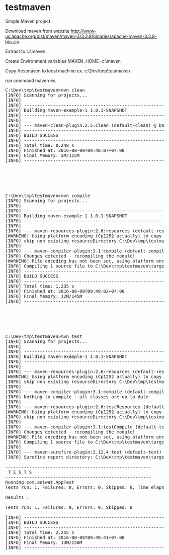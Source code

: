 # testmaven
Simple Maven project

Download maven from website http://www-us.apache.org/dist/maven/maven-3/3.3.9/binaries/apache-maven-3.3.9-bin.zip

Extract to c:\maven

Create Environment variables MAVEN_HOME=c:\maven

Copy /testmaven to local machine ex. c:\Dev\tmp\testmaven

run command maven ex.
<pre>
C:\Dev\tmp\testmaven>mvn clean
[INFO] Scanning for projects...
[INFO]
[INFO] ------------------------------------------------------------------------
[INFO] Building maven-example-1 1.0.1-SNAPSHOT
[INFO] ------------------------------------------------------------------------
[INFO]
[INFO] --- maven-clean-plugin:2.5:clean (default-clean) @ basic-maven-example ---
[INFO] ------------------------------------------------------------------------
[INFO] BUILD SUCCESS
[INFO] ------------------------------------------------------------------------
[INFO] Total time: 0.248 s
[INFO] Finished at: 2016-08-09T09:48:07+07:00
[INFO] Final Memory: 5M/115M
[INFO] ------------------------------------------------------------------------






C:\Dev\tmp\testmaven>mvn compile
[INFO] Scanning for projects...
[INFO]
[INFO] ------------------------------------------------------------------------
[INFO] Building maven-example-1 1.0.1-SNAPSHOT
[INFO] ------------------------------------------------------------------------
[INFO]
[INFO] --- maven-resources-plugin:2.6:resources (default-resources) @ basic-maven-example ---
[WARNING] Using platform encoding (Cp1252 actually) to copy filtered resources, i.e. build is platform dependent!
[INFO] skip non existing resourceDirectory C:\Dev\tmp\testmaven\src\main\resources
[INFO]
[INFO] --- maven-compiler-plugin:3.1:compile (default-compile) @ basic-maven-example ---
[INFO] Changes detected - recompiling the module!
[WARNING] File encoding has not been set, using platform encoding Cp1252, i.e. build is platform dependent!
[INFO] Compiling 1 source file to C:\Dev\tmp\testmaven\target\classes
[INFO] ------------------------------------------------------------------------
[INFO] BUILD SUCCESS
[INFO] ------------------------------------------------------------------------
[INFO] Total time: 1.235 s
[INFO] Finished at: 2016-08-09T09:49:02+07:00
[INFO] Final Memory: 12M/145M
[INFO] ------------------------------------------------------------------------






C:\Dev\tmp\testmaven>mvn test
[INFO] Scanning for projects...
[INFO]
[INFO] ------------------------------------------------------------------------
[INFO] Building maven-example-1 1.0.1-SNAPSHOT
[INFO] ------------------------------------------------------------------------
[INFO]
[INFO] --- maven-resources-plugin:2.6:resources (default-resources) @ basic-maven-example ---
[WARNING] Using platform encoding (Cp1252 actually) to copy filtered resources, i.e. build is platform dependent!
[INFO] skip non existing resourceDirectory C:\Dev\tmp\testmaven\src\main\resources
[INFO]
[INFO] --- maven-compiler-plugin:3.1:compile (default-compile) @ basic-maven-example ---
[INFO] Nothing to compile - all classes are up to date
[INFO]
[INFO] --- maven-resources-plugin:2.6:testResources (default-testResources) @ basic-maven-example ---
[WARNING] Using platform encoding (Cp1252 actually) to copy filtered resources, i.e. build is platform dependent!
[INFO] skip non existing resourceDirectory C:\Dev\tmp\testmaven\src\test\resources
[INFO]
[INFO] --- maven-compiler-plugin:3.1:testCompile (default-testCompile) @ basic-maven-example ---
[INFO] Changes detected - recompiling the module!
[WARNING] File encoding has not been set, using platform encoding Cp1252, i.e. build is platform dependent!
[INFO] Compiling 1 source file to C:\Dev\tmp\testmaven\target\test-classes
[INFO]
[INFO] --- maven-surefire-plugin:2.12.4:test (default-test) @ basic-maven-example ---
[INFO] Surefire report directory: C:\Dev\tmp\testmaven\target\surefire-reports

-------------------------------------------------------
 T E S T S
-------------------------------------------------------
Running com.aniwat.AppTest
Tests run: 1, Failures: 0, Errors: 0, Skipped: 0, Time elapsed: 0.004 sec

Results :

Tests run: 1, Failures: 0, Errors: 0, Skipped: 0

[INFO] ------------------------------------------------------------------------
[INFO] BUILD SUCCESS
[INFO] ------------------------------------------------------------------------
[INFO] Total time: 2.255 s
[INFO] Finished at: 2016-08-09T09:49:41+07:00
[INFO] Final Memory: 13M/150M
[INFO] ------------------------------------------------------------------------

</pre>
